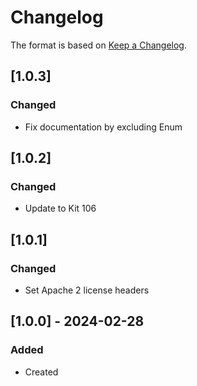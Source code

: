 # Changelog
The format is based on [Keep a Changelog](https://keepachangelog.com/en/1.0.0/).

## [1.0.3]
### Changed
- Fix documentation by excluding Enum

## [1.0.2]
### Changed
- Update to Kit 106

## [1.0.1]
### Changed
- Set Apache 2 license headers

## [1.0.0] - 2024-02-28
### Added
- Created
